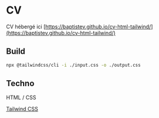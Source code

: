 # CV

CV hébergé ici [https://baptistev.github.io/cv-html-tailwind/](https://baptistev.github.io/cv-html-tailwind/)

## Build

```bash
npx @tailwindcss/cli -i ./input.css -o ./output.css
```

## Techno

HTML / CSS

[Tailwind CSS](https://tailwindcss.com/)
